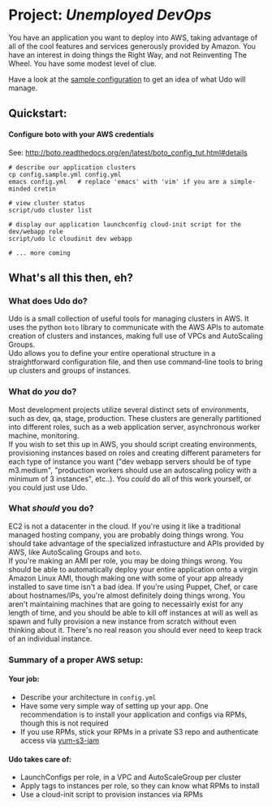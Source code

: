 Project: *Unemployed DevOps*
===

You have an application you want to deploy into AWS, taking advantage of all of the cool features and services generously provided by Amazon. You have an interest in doing things the Right Way, and not Reinventing The Wheel. You have some modest level of clue.

Have a look at the [sample configuration](config.sample.yml) to get an idea of what Udo
will manage.

## Quickstart:  

#### Configure boto with your AWS credentials
See: http://boto.readthedocs.org/en/latest/boto_config_tut.html#details

```
# describe our application clusters
cp config.sample.yml config.yml
emacs config.yml   # replace 'emacs' with 'vim' if you are a simple-minded cretin

# view cluster status
script/udo cluster list

# display our application launchconfig cloud-init script for the dev/webapp role
script/udo lc cloudinit dev webapp   

# ... more coming
```


## What's all this then, eh?

### What does Udo do?
Udo is a small collection of useful tools for managing clusters in AWS. It uses the python `boto` library to communicate with the AWS APIs to automate creation of clusters and instances, making full use of VPCs and AutoScaling Groups.  
Udo allows you to define your entire operational structure in a straightforward configuration file, and then use command-line tools to bring up clusters and groups of instances.

### What do _you_ do?
Most development projects utilize several distinct sets of environments, such as dev, qa, stage, production. These clusters are generally partitioned into different roles, such as a web application server, asynchronous worker machine, monitoring.  
If you wish to set this up in AWS, you should script creating environments, provisioning instances based on roles and creating different parameters for each type of instance you want ("dev webapp servers should be of type m3.medium", "production workers should use an autoscaling policy with a minimum of 3 instances", etc..).
You *could* do all of this work yourself, or you could just use Udo.

### What _should_ you do?
EC2 is not a datacenter in the cloud. If you're using it like a traditional managed hosting company, you are probably doing things wrong. You should take advantage of the specialized infrastucture and APIs provided by AWS, like AutoScaling Groups and `boto`.  
If you're making an AMI per role, you may be doing things wrong. You should be able to automatically deploy your entire application onto a virgin Amazon Linux AMI, though making one with some of your app already installed to save time isn't a bad idea.
If you're using Puppet, Chef, or care about hostnames/IPs, you're almost definitely doing things wrong. You aren't maintaining machines that are going to necessairly exist for any length of time, and you should be able to kill off instances at will as well as spawn and fully provision a new instance from scratch without even thinking about it. There's no real reason you should ever need to keep track of an individual instance.


### Summary of a proper AWS setup:

#### Your job:
- Describe your architecture in `config.yml`
- Have some very simple way of setting up your app. One recommendation is to install your application and configs via RPMs, though this is not required
- If you use RPMs, stick your RPMs in a private S3 repo and authenticate access via [yum-s3-iam](https://github.com/seporaitis/yum-s3-iam)

#### Udo takes care of:
- LaunchConfigs per role, in a VPC and AutoScaleGroup per cluster
- Apply tags to instances per role, so they can know what RPMs to install
- Use a cloud-init script to provision instances via RPMs
